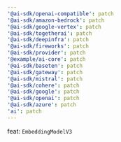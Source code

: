 ```yaml
---
'@ai-sdk/openai-compatible': patch
'@ai-sdk/amazon-bedrock': patch
'@ai-sdk/google-vertex': patch
'@ai-sdk/togetherai': patch
'@ai-sdk/deepinfra': patch
'@ai-sdk/fireworks': patch
'@ai-sdk/provider': patch
'@example/ai-core': patch
'@ai-sdk/baseten': patch
'@ai-sdk/gateway': patch
'@ai-sdk/mistral': patch
'@ai-sdk/cohere': patch
'@ai-sdk/google': patch
'@ai-sdk/openai': patch
'@ai-sdk/azure': patch
'ai': patch
---
```


feat: `EmbeddingModelV3`
